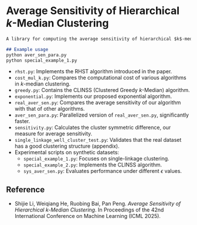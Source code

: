 # Average  Sensitivity of Hierarchical   $k$\-Median Clustering

```markdown
A library for computing the average sensitivity of hierarchical $k$-median clustering and other hierarchical clustering algorithms.

## Example usage
python aver_sen_para.py
python special_example_1.py
```

- `rhst.py`: Implements the RHST algorithm introduced in the paper.
- `cost_mul_k.py`: Compares the computational cost of various algorithms in $k$-median clustering.
- `greedy.py`: Contains the CLINSS (Clustered Greedy $k$-Median) algorithm.
- `exponential.py`: Implements our proposed exponential algorithm.
- `real_aver_sen.py`: Compares the average sensitivity of our algorithm with that of other algorithms.
- `aver_sen_para.py`: Parallelized version of `real_aver_sen.py`, significantly faster.
- `sensitivity.py`: Calculates the cluster symmetric difference, our measure for average sensitivity.
- `single_linkage_well_cluster_test.py`: Validates that the real dataset has a good clustering structure (appendix).
- Experimental scripts on synthetic datasets:
  - `special_example_1.py`: Focuses on single-linkage clustering.
  - `special_example_2.py`: Implements the CLINSS algorithm.
  - `sys_aver_sen.py`: Evaluates performance under different $\epsilon$ values.

## Reference

- Shijie Li, Weiqiang He, Ruobing Bai, Pan Peng. *Average Sensitivity of Hierarchical $k$-Median Clustering*. In Proceedings of the 42nd International Conference on Machine Learning (ICML 2025).

